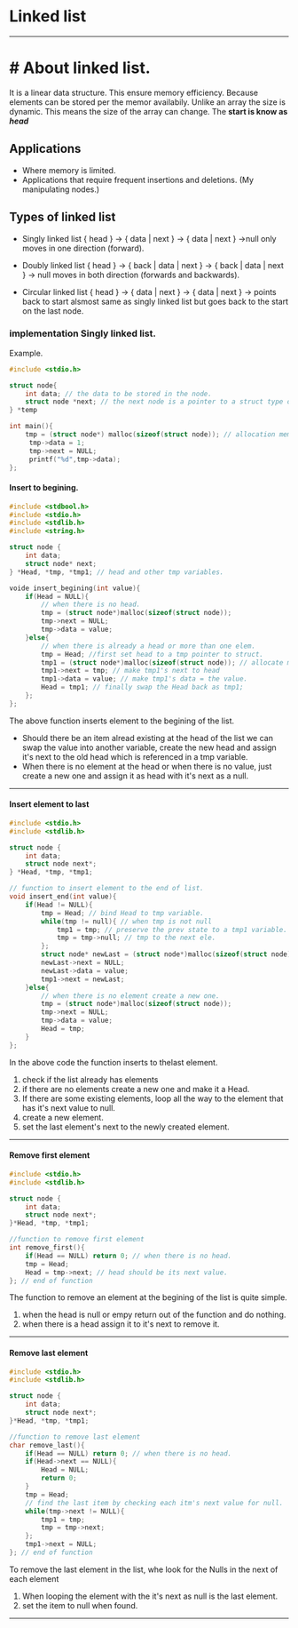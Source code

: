# Linked list
---

# # About linked list.

It is a linear data structure. This ensure memory efficiency. Because elements can be stored per the memor availabily. Unlike an array the size is dynamic. This means the size of the array can change. The **start is know as *head***


## Applications
- Where memory is limited.
- Applications that require frequent insertions and deletions. (My manipulating nodes.)

## Types of linked list
- Singly linked list
	{ head } -> { data | next } -> { data | next } ->null
	only moves in one direction (forward).
 
- Doubly linked list
	{ head } -> { back | data | next } -> { back | data | next } -> null
	moves in both direction (forwards and backwards).
 
- Circular linked list
	{ head } -> { data | next } -> { data | next } -> points back to start
	alsmost same as singly linked list but goes back to the start on the last node.
 
### implementation Singly linked list.
Example.
```c
#include <stdio.h>

struct node{
	int data; // the data to be stored in the node.
	struct node *next; // the next node is a pointer to a struct type of node
} *temp

int main(){
	tmp = (struct node*) malloc(sizeof(struct node)); // allocation memory of same size as the node and casting the type o to the struct-node.
	 tmp->data = 1;
	 tmp->next = NULL;
	 printf("%d",tmp->data);
};
```

#### Insert to begining.
```c
#include <stdbool.h>
#include <stdio.h>
#include <stdlib.h>
#include <string.h>

struct node {
	int data;
	struct node* next;
} *Head, *tmp, *tmp1; // head and other tmp variables.

voide insert_begining(int value){
	if(Head = NULL){
		// when there is no head.
		tmp = (struct node*)malloc(sizeof(struct node));
		tmp->next = NULL;
		tmp->data = value;
	}else{
		// when there is already a head or more than one elem.
		tmp = Head; //first set head to a tmp pointer to struct.
		tmp1 = (struct node*)malloc(sizeof(struct node)); // allocate memory to the tmp1 and cast to type struct node.
		tmp1->next = tmp; // make tmp1's next to head
		tmp1->data = value; // make tmp1's data = the value.
		Head = tmp1; // finally swap the Head back as tmp1;
	};
};
```

The above function inserts element to the begining of the list.
- Should there be an item alread existing at the head of the list we can swap the value into another variable, create the new head and assign it's next to the old head which is referenced in a tmp variable.
- When there is no element at the head or when there is no value, just create a new one and assign it as head with it's next as a null.

---
#### Insert element to last 
```c
#include <stdio.h>
#include <stdlib.h>

struct node {
	int data;
	struct node next*;
} *Head, *tmp, *tmp1;

// function to insert element to the end of list.
void insert_end(int value){
	if(Head != NULL){
		tmp = Head; // bind Head to tmp variable.
		while(tmp != null){ // when tmp is not null
			tmp1 = tmp; // preserve the prev state to a tmp1 variable.
			tmp = tmp->null; // tmp to the next ele.
		};
		struct node* newLast = (struct node*)malloc(sizeof(struct node)); // create a new struct with allocated memory referencing it's memory.
		newLast->next = NULL;
		newLast->data = value;
		tmp1->next = newLast;
	}else{
		// when there is no element create a new one.	
		tmp = (struct node*)malloc(sizeof(struct node));
		tmp->next = NULL;
		tmp->data = value;
		Head = tmp;
	}
};
```

In the above code the function inserts to thelast element.
1. check if the list already has elements
2. if there are no elements create a new one and make it a Head.
3. If there are some existing elements, loop all the way to the element that has it's next value to null.
4. create a new element.
5. set the last element's next to the newly created element.

---
#### Remove first element
```c
#include <stdio.h>
#include <stdlib.h>

struct node {
	int data;
	struct node next*;
}*Head, *tmp, *tmp1;

//function to remove first element
int remove_first(){
	if(Head == NULL) return 0; // when there is no head.
	tmp = Head;
	Head = tmp->next; // head should be its next value.
}; // end of function
```

The function to remove an element at the begining of the list is quite simple.
1. when the head is null or empy return out of the function and do nothing.
2. when there is a head assign it to it's next to remove it. 

---
#### Remove last element
```c
#include <stdio.h>
#include <stdlib.h>

struct node {
	int data;
	struct node next*;
}*Head, *tmp, *tmp1;

//function to remove last element
char remove_last(){
	if(Head == NULL) return 0; // when there is no head.
	if(Head->next == NULL){
		Head = NULL;
		return 0;
	}
	tmp = Head;
	// find the last item by checking each itm's next value for null.
	while(tmp->next != NULL){
		tmp1 = tmp;
		tmp = tmp->next;
	};
	tmp1->next = NULL;
}; // end of function
```
To remove the last element in the list, whe look for the Nulls in the next of each element
1. When looping the element with the it's next as null is the last element.
1. set the item to null when found.
---
